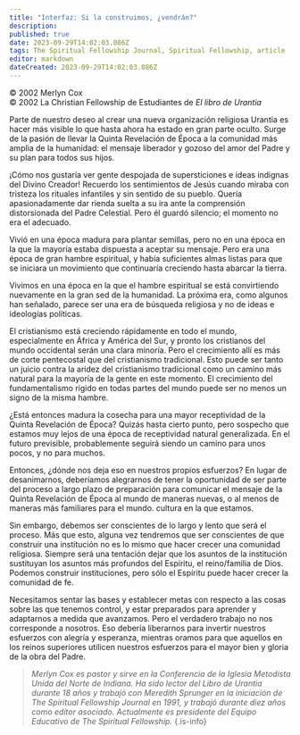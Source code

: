 ```yaml
---
title: "Interfaz: Si la construimos, ¿vendrán?"
description: 
published: true
date: 2023-09-29T14:02:03.086Z
tags: The Spiritual Fellowship Journal, Spiritual Fellowship, article
editor: markdown
dateCreated: 2023-09-29T14:02:03.086Z
---
```


<p class="v-card v-sheet theme--light grey lighten-3 px-2">© 2002 Merlyn Cox<br>© 2002 La Christian Fellowship de Estudiantes de <i>El libro de Urantia</i></p>




Parte de nuestro deseo al crear una nueva organización religiosa Urantia es hacer más visible lo que hasta ahora ha estado en gran parte oculto. Surge de la pasión de llevar la Quinta Revelación de Época a la comunidad más amplia de la humanidad: el mensaje liberador y gozoso del amor del Padre y su plan para todos sus hijos.

¡Cómo nos gustaría ver gente despojada de supersticiones e ideas indignas del Divino Creador! Recuerdo los sentimientos de Jesús cuando miraba con tristeza los rituales infantiles y sin sentido de su pueblo. Quería apasionadamente dar rienda suelta a su ira ante la comprensión distorsionada del Padre Celestial. Pero él guardó silencio; el momento no era el adecuado.

Vivió en una época madura para plantar semillas, pero no en una época en la que la mayoría estaba dispuesta a aceptar su mensaje. Pero era una época de gran hambre espiritual, y había suficientes almas listas para que se iniciara un movimiento que continuaría creciendo hasta abarcar la tierra.

Vivimos en una época en la que el hambre espiritual se está convirtiendo nuevamente en la gran sed de la humanidad. La próxima era, como algunos han señalado, parece ser una era de búsqueda religiosa y no de ideas e ideologías políticas.

El cristianismo está creciendo rápidamente en todo el mundo, especialmente en África y América del Sur, y pronto los cristianos del mundo occidental serán una clara minoría. Pero el crecimiento allí es más de corte pentecostal que del cristianismo tradicional. Esto puede ser tanto un juicio contra la aridez del cristianismo tradicional como un camino más natural para la mayoría de la gente en este momento. El crecimiento del fundamentalismo rígido en todas partes del mundo puede ser no menos un signo de la misma hambre.

¿Está entonces madura la cosecha para una mayor receptividad de la Quinta Revelación de Época? Quizás hasta cierto punto, pero sospecho que estamos muy lejos de una época de receptividad natural generalizada. En el futuro previsible, probablemente seguirá siendo un camino para unos pocos, y no para muchos.

Entonces, ¿dónde nos deja eso en nuestros propios esfuerzos? En lugar de desanimarnos, deberíamos alegrarnos de tener la oportunidad de ser parte del proceso a largo plazo de preparación para comunicar el mensaje de la Quinta Revelación de Época al mundo de maneras nuevas, o al menos de maneras más familiares para el mundo. cultura en la que estamos.

Sin embargo, debemos ser conscientes de lo largo y lento que será el proceso. Más que esto, alguna vez tendremos que ser conscientes de que construir una institución no es lo mismo que hacer crecer una comunidad religiosa. Siempre será una tentación dejar que los asuntos de la institución sustituyan los asuntos más profundos del Espíritu, el reino/familia de Dios. Podemos construir instituciones, pero sólo el Espíritu puede hacer crecer la comunidad de fe.

Necesitamos sentar las bases y establecer metas con respecto a las cosas sobre las que tenemos control, y estar preparados para aprender y adaptarnos a medida que avanzamos. Pero el verdadero trabajo no nos corresponde a nosotros. Eso debería liberarnos para invertir nuestros esfuerzos con alegría y esperanza, mientras oramos para que aquellos en los reinos superiores utilicen nuestros esfuerzos para el mayor bien y gloria de la obra del Padre.

> _Merlyn Cox es pastor y sirve en la Conferencia de la Iglesia Metodista Unida del Norte de Indiana. Ha sido lector del Libro de Urantia durante 18 años y trabajó con Meredith Sprunger en la iniciación de The Spiritual Fellowship Journal en 1991, y trabajó durante diez años como editor asociado. Actualmente es presidente del Equipo Educativo de The Spiritual Fellowship._
{.is-info}

